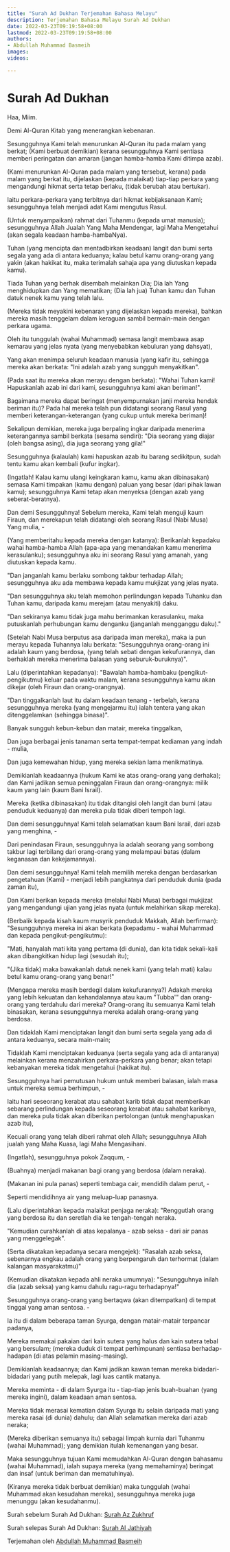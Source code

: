 ```yaml
---
title: "Surah Ad Dukhan Terjemahan Bahasa Melayu"
description: Terjemahan Bahasa Melayu Surah Ad Dukhan
date: 2022-03-23T09:19:58+08:00
lastmod: 2022-03-23T09:19:58+08:00
authors:
- Abdullah Muhammad Basmeih
images:
videos:

---
```


# Surah Ad Dukhan

<p class='atq' id="1">Haa, Miim.</p>
<p class='atq' id="2">Demi Al-Quran Kitab yang menerangkan kebenaran.</p>
<p class='atq' id="3">Sesungguhnya Kami telah menurunkan Al-Quran itu pada malam yang berkat; (Kami berbuat demikian) kerana sesungguhnya Kami sentiasa memberi peringatan dan amaran (jangan hamba-hamba Kami ditimpa azab).</p>
<p class='atq' id="4">(Kami menurunkan Al-Quran pada malam yang tersebut, kerana) pada malam yang berkat itu, dijelaskan (kepada malaikat) tiap-tiap perkara yang mengandungi hikmat serta tetap berlaku, (tidak berubah atau bertukar).</p>
<p class='atq' id="5">Iaitu perkara-perkara yang terbitnya dari hikmat kebijaksanaan Kami; sesungguhnya telah menjadi adat Kami mengutus Rasul.</p>
<p class='atq' id="6">(Untuk menyampaikan) rahmat dari Tuhanmu (kepada umat manusia); sesungguhnya Allah Jualah Yang Maha Mendengar, lagi Maha Mengetahui (akan segala keadaan hamba-hambaNya).</p>
<p class='atq' id="7">Tuhan (yang mencipta dan mentadbirkan keadaan) langit dan bumi serta segala yang ada di antara keduanya; kalau betul kamu orang-orang yang yakin (akan hakikat itu, maka terimalah sahaja apa yang diutuskan kepada kamu).</p>
<p class='atq' id="8">Tiada Tuhan yang berhak disembah melainkan Dia; Dia lah Yang menghidupkan dan Yang mematikan; (Dia lah jua) Tuhan kamu dan Tuhan datuk nenek kamu yang telah lalu.</p>
<p class='atq' id="9">(Mereka tidak meyakini kebenaran yang dijelaskan kepada mereka), bahkan mereka masih tenggelam dalam keraguan sambil bermain-main dengan perkara ugama.</p>
<p class='atq' id="10">Oleh itu tunggulah (wahai Muhammad) semasa langit membawa asap kemarau yang jelas nyata (yang menyebabkan kebuluran yang dahsyat),</p>
<p class='atq' id="11">Yang akan menimpa seluruh keadaan manusia (yang kafir itu, sehingga mereka akan berkata: "Ini adalah azab yang sungguh menyakitkan".</p>
<p class='atq' id="12">(Pada saat itu mereka akan merayu dengan berkata): "Wahai Tuhan kami! Hapuskanlah azab ini dari kami, sesungguhnya kami akan beriman!".</p>
<p class='atq' id="13">Bagaimana mereka dapat beringat (menyempurnakan janji mereka hendak beriman itu)? Pada hal mereka telah pun didatangi seorang Rasul yang memberi keterangan-keterangan (yang cukup untuk mereka beriman)!</p>
<p class='atq' id="14">Sekalipun demikian, mereka juga berpaling ingkar daripada menerima keterangannya sambil berkata (sesama sendiri): "Dia seorang yang diajar (oleh bangsa asing), dia juga seorang yang gila!"</p>
<p class='atq' id="15">Sesungguhnya (kalaulah) kami hapuskan azab itu barang sedikitpun, sudah tentu kamu akan kembali (kufur ingkar).</p>
<p class='atq' id="16">(Ingatlah! Kalau kamu ulangi keingkaran kamu, kamu akan dibinasakan) semasa Kami timpakan (kamu dengan) paluan yang besar (dari pihak lawan kamu); sesungguhnya Kami tetap akan menyeksa (dengan azab yang seberat-beratnya).</p>
<p class='atq' id="17">Dan demi Sesungguhnya! Sebelum mereka, Kami telah menguji kaum Firaun, dan merekapun telah didatangi oleh seorang Rasul (Nabi Musa) Yang mulia, -</p>
<p class='atq' id="18">(Yang memberitahu kepada mereka dengan katanya): Berikanlah kepadaku wahai hamba-hamba Allah (apa-apa yang menandakan kamu menerima kerasulanku); sesungguhnya aku ini seorang Rasul yang amanah, yang diutuskan kepada kamu.</p>
<p class='atq' id="19">"Dan janganlah kamu berlaku sombong takbur terhadap Allah; sesungguhnya aku ada membawa kepada kamu mukjizat yang jelas nyata.</p>
<p class='atq' id="20">"Dan sesungguhnya aku telah memohon perlindungan kepada Tuhanku dan Tuhan kamu, daripada kamu merejam (atau menyakiti) daku.</p>
<p class='atq' id="21">"Dan sekiranya kamu tidak juga mahu berimankan kerasulanku, maka putuskanlah perhubungan kamu denganku (janganlah mengganggu daku)."</p>
<p class='atq' id="22">(Setelah Nabi Musa berputus asa daripada iman mereka), maka ia pun merayu kepada Tuhannya lalu berkata: "Sesungguhnya orang-orang ini adalah kaum yang berdosa, (yang telah sebati dengan kekufurannya, dan berhaklah mereka menerima balasan yang seburuk-buruknya)".</p>
<p class='atq' id="23">Lalu (diperintahkan kepadanya): "Bawalah hamba-hambaku (pengikut-pengikutmu) keluar pada waktu malam, kerana sesungguhnya kamu akan dikejar (oleh Firaun dan orang-orangnya).</p>
<p class='atq' id="24">"Dan tinggalkanlah laut itu dalam keadaan tenang - terbelah, kerana sesungguhnya mereka (yang mengejarmu itu) ialah tentera yang akan ditenggelamkan (sehingga binasa)".</p>
<p class='atq' id="25">Banyak sungguh kebun-kebun dan matair, mereka tinggalkan,</p>
<p class='atq' id="26">Dan juga berbagai jenis tanaman serta tempat-tempat kediaman yang indah - mulia,</p>
<p class='atq' id="27">Dan juga kemewahan hidup, yang mereka sekian lama menikmatinya.</p>
<p class='atq' id="28">Demikianlah keadaannya (hukum Kami ke atas orang-orang yang derhaka); dan Kami jadikan semua peninggalan Firaun dan orang-orangnya: milik kaum yang lain (kaum Bani Israil).</p>
<p class='atq' id="29">Mereka (ketika dibinasakan) itu tidak ditangisi oleh langit dan bumi (atau penduduk keduanya) dan mereka pula tidak diberi tempoh lagi.</p>
<p class='atq' id="30">Dan demi sesungguhnya! Kami telah selamatkan kaum Bani Israil, dari azab yang menghina, -</p>
<p class='atq' id="31">Dari penindasan Firaun, sesungguhnya ia adalah seorang yang sombong takbur lagi terbilang dari orang-orang yang melampaui batas (dalam keganasan dan kekejamannya).</p>
<p class='atq' id="32">Dan demi sesungguhnya! Kami telah memilih mereka dengan berdasarkan pengetahuan (Kami) - menjadi lebih pangkatnya dari penduduk dunia (pada zaman itu),</p>
<p class='atq' id="33">Dan Kami berikan kepada mereka (melalui Nabi Musa) berbagai mukjizat yang mengandungi ujian yang jelas nyata (untuk melahirkan sikap mereka).</p>
<p class='atq' id="34">(Berbalik kepada kisah kaum musyrik penduduk Makkah, Allah berfirman): "Sesungguhnya mereka ini akan berkata (kepadamu - wahai Muhammad dan kepada pengikut-pengikutmu):</p>
<p class='atq' id="35">"Mati, hanyalah mati kita yang pertama (di dunia), dan kita tidak sekali-kali akan dibangkitkan hidup lagi (sesudah itu);</p>
<p class='atq' id="36">"(Jika tidak) maka bawakanlah datuk nenek kami (yang telah mati) kalau betul kamu orang-orang yang benar!"</p>
<p class='atq' id="37">(Mengapa mereka masih berdegil dalam kekufurannya?) Adakah mereka yang lebih kekuatan dan kehandalannya atau kaum "Tubba'" dan orang-orang yang terdahulu dari mereka? Orang-orang itu semuanya Kami telah binasakan, kerana sesungguhnya mereka adalah orang-orang yang berdosa.</p>
<p class='atq' id="38">Dan tidaklah Kami menciptakan langit dan bumi serta segala yang ada di antara keduanya, secara main-main;</p>
<p class='atq' id="39">Tidaklah Kami menciptakan keduanya (serta segala yang ada di antaranya) melainkan kerana menzahirkan perkara-perkara yang benar; akan tetapi kebanyakan mereka tidak mengetahui (hakikat itu).</p>
<p class='atq' id="40">Sesungguhnya hari pemutusan hukum untuk memberi balasan, ialah masa untuk mereka semua berhimpun, -</p>
<p class='atq' id="41">Iaitu hari seseorang kerabat atau sahabat karib tidak dapat memberikan sebarang perlindungan kepada seseorang kerabat atau sahabat karibnya, dan mereka pula tidak akan diberikan pertolongan (untuk menghapuskan azab itu),</p>
<p class='atq' id="42">Kecuali orang yang telah diberi rahmat oleh Allah; sesungguhnya Allah jualah yang Maha Kuasa, lagi Maha Mengasihani.</p>
<p class='atq' id="43">(Ingatlah), sesungguhnya pokok Zaqqum, -</p>
<p class='atq' id="44">(Buahnya) menjadi makanan bagi orang yang berdosa (dalam neraka).</p>
<p class='atq' id="45">(Makanan ini pula panas) seperti tembaga cair, mendidih dalam perut, -</p>
<p class='atq' id="46">Seperti mendidihnya air yang meluap-luap panasnya.</p>
<p class='atq' id="47">(Lalu diperintahkan kepada malaikat penjaga neraka): "Renggutlah orang yang berdosa itu dan seretlah dia ke tengah-tengah neraka.</p>
<p class='atq' id="48">"Kemudian curahkanlah di atas kepalanya - azab seksa - dari air panas yang menggelegak".</p>
<p class='atq' id="49">(Serta dikatakan kepadanya secara mengejek): "Rasalah azab seksa, sebenarnya engkau adalah orang yang berpengaruh dan terhormat (dalam kalangan masyarakatmu)"</p>
<p class='atq' id="50">(Kemudian dikatakan kepada ahli neraka umumnya): "Sesungguhnya inilah dia (azab seksa) yang kamu dahulu ragu-ragu terhadapnya!"</p>
<p class='atq' id="51">Sesungguhnya orang-orang yang bertaqwa (akan ditempatkan) di tempat tinggal yang aman sentosa. -</p>
<p class='atq' id="52">Ia itu di dalam beberapa taman Syurga, dengan matair-matair terpancar padanya,</p>
<p class='atq' id="53">Mereka memakai pakaian dari kain sutera yang halus dan kain sutera tebal yang bersulam; (mereka duduk di tempat perhimpunan) sentiasa berhadap-hadapan (di atas pelamin masing-masing).</p>
<p class='atq' id="54">Demikianlah keadaannya; dan Kami jadikan kawan teman mereka bidadari-bidadari yang putih melepak, lagi luas cantik matanya.</p>
<p class='atq' id="55">Mereka meminta - di dalam Syurga itu - tiap-tiap jenis buah-buahan (yang mereka ingini), dalam keadaan aman sentosa.</p>
<p class='atq' id="56">Mereka tidak merasai kematian dalam Syurga itu selain daripada mati yang mereka rasai (di dunia) dahulu; dan Allah selamatkan mereka dari azab neraka;</p>
<p class='atq' id="57">(Mereka diberikan semuanya itu) sebagai limpah kurnia dari Tuhanmu (wahai Muhammad); yang demikian itulah kemenangan yang besar.</p>
<p class='atq' id="58">Maka sesungguhnya tujuan Kami memudahkan Al-Quran dengan bahasamu (wahai Muhammad), ialah supaya mereka (yang memahaminya) beringat dan insaf (untuk beriman dan mematuhinya).</p>
<p class='atq' id="59">(Kiranya mereka tidak berbuat demikian) maka tunggulah (wahai Muhammad akan kesudahan mereka), sesungguhnya mereka juga menunggu (akan kesudahanmu).</p>

Surah sebelum Surah Ad Dukhan: [Surah Az Zukhruf](/al-quran/surah-az-zukruf-terjemahan-bahasa-melayu/)

Surah selepas Surah Ad Dukhan: [Surah Al Jathiyah](/al-quran/surah-al-jathiyah-terjemahan-bahasa-melayu/)

Terjemahan oleh [Abdullah Muhammad Basmeih](/authors/abdullah-muhammad-basmeih/)
